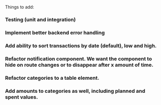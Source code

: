 Things to add:

### Testing (unit and integration)

### Implement better backend error handling

### Add ability to sort transactions by date (default), low and high.

### Refactor notification component. We want the component to hide on route changes or to disappear after x amount of time.

### Refactor categories to a table element.

### Add amounts to categories as well, including planned and spent values.
